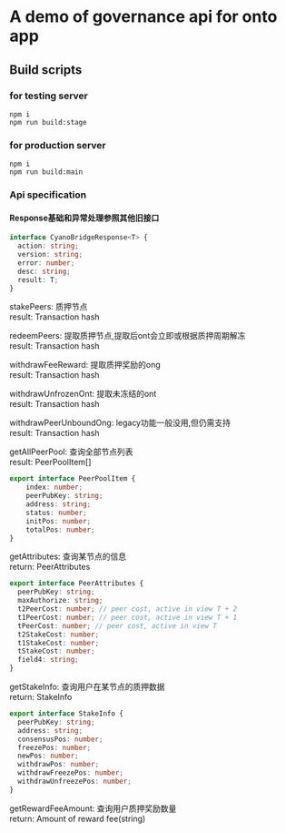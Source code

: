 # A demo of governance api for onto app

## Build scripts

### for testing server
```shell
npm i
npm run build:stage
```
### for production server
```shell
npm i
npm run build:main
```

### Api specification

#### Response基础和异常处理参照其他旧接口
```typescript
interface CyanoBridgeResponse<T> {
  action: string;
  version: string;
  error: number;
  desc: string;
  result: T;
}
```
stakePeers: 质押节点  
result: Transaction hash

redeemPeers: 提取质押节点,提取后ont会立即或根据质押周期解冻  
result: Transaction hash

withdrawFeeReward: 提取质押奖励的ong  
result: Transaction hash

withdrawUnfrozenOnt: 提取未冻结的ont    
result: Transaction hash

withdrawPeerUnboundOng: legacy功能一般没用,但仍需支持  
result: Transaction hash

getAllPeerPool: 查询全部节点列表  
result: PeerPoolItem[]
```typescript
export interface PeerPoolItem {
    index: number;
    peerPubKey: string;
    address: string;
    status: number;
    initPos: number;
    totalPos: number;
}
```

getAttributes: 查询某节点的信息  
return: PeerAttributes
```typescript
export interface PeerAttributes {
  peerPubKey: string;
  maxAuthorize: string;
  t2PeerCost: number; // peer cost, active in view T + 2
  t1PeerCost: number; // peer cost, active in view T + 1
  tPeerCost: number; // peer cost, active in view T
  t2StakeCost: number;
  t1StakeCost: number;
  tStakeCost: number;
  field4: string;
}
```

getStakeInfo: 查询用户在某节点的质押数据  
return: StakeInfo
```typescript
export interface StakeInfo {
  peerPubKey: string;
  address: string;
  consensusPos: number;
  freezePos: number;
  newPos: number;
  withdrawPos: number;
  withdrawFreezePos: number;
  withdrawUnfreezePos: number;
}
```

getRewardFeeAmount: 查询用户质押奖励数量  
return: Amount of reward fee(string)
